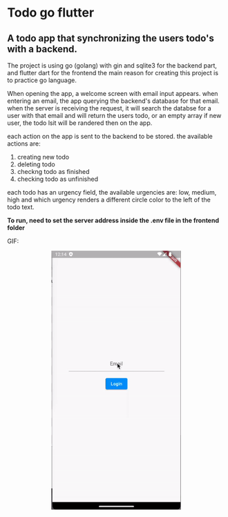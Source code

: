 # Todo go flutter
## A todo app that synchronizing the users todo's with a backend.

The project is using go (golang) with gin and sqlite3 for the backend part, and flutter dart for the frontend
the main reason for creating this project is to practice go language.

When opening the app, a welcome screen with email input appears.
when entering an email, the app querying the backend's database for that email.
when the server is receiving the request, it will  search the databse for a user with that email and will return
the users todo, or an empty array if new user, the todo lsit will be randered then on the app.

each action on the app is sent to the backend to be stored.
the available actions are:
1. creating new todo
2. deleting todo
3. checkng todo as finished
4. checking todo as unfinished

each todo has an urgency field, the available urgencies are: low, medium, high
and which urgency renders a different circle color to the left of the todo text.

**To run, need to set the server address inside the .env file in the frontend folder**

GIF:
<p align="center">
  <img src="https://github.com/dan95k/todo_go_flutter/blob/main/images/app_demo.gif?raw=true" width="300" height="600" />
</p>

<!-- ![Alt Text](https://github.com/dan95k/todo_go_flutter/blob/main/images/app_demo.gif?raw=true) -->
